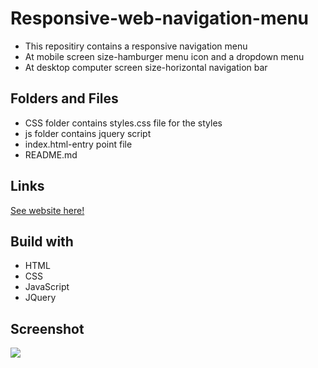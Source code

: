 # Responsive-web-navigation-menu
- This repositiry contains a responsive navigation menu
- At mobile screen size-hamburger menu icon and a dropdown menu
- At desktop computer screen size-horizontal navigation bar 
## Folders and Files
- CSS folder contains styles.css file for the styles
- js folder contains jquery script
- index.html-entry point file
- README.md
## Links
[See website here!](https://dulanjaleefl.github.io/Responsive-web-navigation-menu/)
## Build with
- HTML
- CSS
- JavaScript
- JQuery
## Screenshot
![](img/image05.png)

